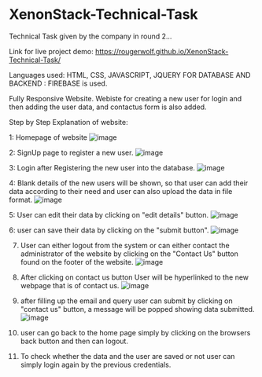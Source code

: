# XenonStack-Technical-Task

Technical Task given by the company in round 2...

Link for live project demo: https://rougerwolf.github.io/XenonStack-Technical-Task/

Languages used: HTML, CSS, JAVASCRIPT, JQUERY
FOR DATABASE AND BACKEND : FIREBASE  is used.

Fully Responsive Website.
Webiste for creating a new user for login and then adding the user data, and contactus form is also added.


Step by Step Explanation of website:

1:  Homepage of website
![image](https://user-images.githubusercontent.com/91240645/196815076-0847c29c-5f2c-43c9-92f8-775a93da1981.png)


2: SignUp page to register a new user.
![image](https://user-images.githubusercontent.com/91240645/196815312-33ae75f6-969b-4029-8429-cbe57e2d8f02.png)

3: Login after Registering the new user into the database.
![image](https://user-images.githubusercontent.com/91240645/196815567-9c9d35b1-0a66-481e-9fe2-3904b81cc82f.png)


4: Blank details of the new users will be shown, so that user can add their data according to their need and user can also upload the data in file format.
![image](https://user-images.githubusercontent.com/91240645/196817432-f07cefb7-08d9-46a5-b1d9-3209b1fae593.png)




5: User can edit their data by clicking on "edit details" button.
![image](https://user-images.githubusercontent.com/91240645/196815814-778f0e09-39ce-4fbf-8494-a8f35da1431b.png)

6: user can save their data by clicking on the "submit button".
![image](https://user-images.githubusercontent.com/91240645/196816387-a168d5c7-6920-4f1a-85dd-3ac876a865f6.png)


7. User can either logout from the system or can either contact the administrator of the website by clicking on the "Contact Us" button found on the footer of the website.
![image](https://user-images.githubusercontent.com/91240645/196816151-bfa07115-0bbc-4b80-b9af-2aff49519279.png)

8. After clicking on contact us button User will be hyperlinked to the new webpage that is of contact us.
![image](https://user-images.githubusercontent.com/91240645/196816684-08f38fb2-8931-4fd7-841b-76d2f751cb76.png)


9. after filling up the email and query user can submit by clicking on "contact us" button, a message will be popped showing data submitted.
![image](https://user-images.githubusercontent.com/91240645/196816952-6e06a313-603c-4e96-94d7-405ec68c99d2.png)

10. user can go back to the home page simply by clicking on the browsers back button  and then can logout.


11. To check whether the data and the user are saved or not user can simply login again by the previous credentials.
